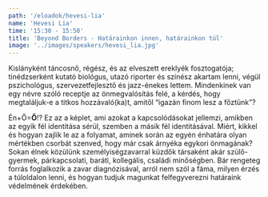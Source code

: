 ```yaml
---
path: '/eloadok/hevesi-lia'
name: 'Hevesi Lia'
time: '15:30 - 15:50'
title: 'Beyond Borders - Határainkon innen, határainkon túl'
image: '../images/speakers/hevesi_lia.jpg'
---
```


Kislányként táncosnő, régész, és az elveszett ereklyék fosztogatója; tinédzserként kutató biológus, utazó riporter és színész akartam lenni, végül pszichológus, szervezetfejlesztő és jazz-énekes lettem. Mindenkinek van egy névre szóló receptje az önmegvalósítás felé, a kérdés, hogy megtaláljuk-e a titkos hozzávaló(ka)t, amitől “igazán finom lesz a főztünk”?

<!-- end -->

Én+Ő=**Ő**!? Ez az a képlet, ami azokat a kapcsolódásokat jellemzi, amikben az egyik fél identitása sérül, szemben a másik fél identitásával. Miért, kikkel és hogyan zajlik le az a folyamat, aminek során az egyén énhatára olyan mértékben csorbát szenved, hogy már csak árnyéka egykori önmagának? Sokan élnek közülünk személyiségzavarral küzdők társaként akár szülő-gyermek, párkapcsolati, baráti, kollegális, családi minőségben. Bár rengeteg forrás foglalkozik a zavar diagnózisával, arról nem szól a fáma, milyen érzés a túloldalon lenni, és hogyan tudjuk magunkat felfegyverezni határaink védelmének érdekében.
